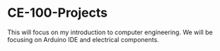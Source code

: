 # CE-100-Projects
This will focus on my introduction to computer engineering. We will be focusing on Arduino IDE and electrical components. 
